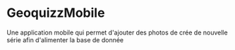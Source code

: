 # GeoquizzMobile

Une application mobile qui permet d'ajouter des photos de crée de nouvelle série afin d'alimenter la  base de donnée
